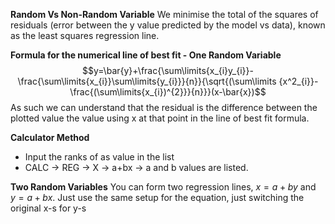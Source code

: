 **Random Vs Non-Random Variable**
We minimise the total of the squares of residuals (error between the y value predicted by the model vs data), known as the least squares regression line.

**Formula for the numerical line of best fit - One Random Variable**
$$y=\bar{y}+\frac{\sum\limits{x_{i}y_{i}}-\frac{\sum\limits{x_{i}}\sum\limits{y_{i}}}{n}}{\sqrt{(\sum\limits {x^2_{i}}-\frac{(\sum\limits{x_{i})^{2}}}{n}}}(x-\bar{x})$$
As such we can understand that the residual is the difference between the plotted value the value using x at that point in the line of best fit formula.

**Calculator Method**
- Input the ranks of as value in the list 
- CALC -> REG -> X -> a+bx -> a and b values are listed.

**Two Random Variables**
You can form two regression lines, $x=a+by$ and $y=a+bx$. Just use the same setup for the equation, just switching the original x-s for y-s